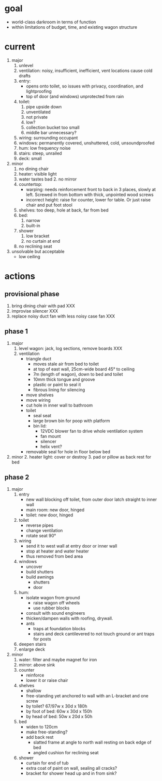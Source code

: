 # goal

- world-class darkroom in terms of function
- within limitations of budget, time, and existing wagon structure

# current

1. major
    1. unlevel
    2. ventilation: noisy, insufficient, inefficient, vent locations cause cold drafts
    3. entry: 
        - opens onto toilet, so issues with privacy, coordination, and lightproofing
        - top of door (and windows) unprotected from rain
	 4. toilet: 
        1. pipe upside down
        2. unventilated
        3. not private
        4. low?
        5. collection bucket too small
        6. middle bar unnecessary?
    5. wiring: surrounding occupant
    6. windows: permanently covered, unshuttered, cold, unsoundproofed
    7. hum: low frequency noise 
    8. stairs: steep, unrailed
    9. deck: small
2. minor
    1. no dining chair
    2. heater: visible light
    3. water tastes bad
        2. no mirror
    4. countertop: 
        - warping: needs reinforcement front to back in 3 places, slowly at left. Screwed in from bottom with thick, unpointed wood screws
        - incorrect height: raise for counter, lower for table. Or just raise chair and put foot stool
    5. shelves: too deep, hole at back, far from bed
    6. bed: 
        1. narrow
        2. built-in
    7. shower
        1. low bracket
        2. no curtain at end
    8. no reclining seat
3. unsolvable but acceptable
    - low ceiling 

# actions

## provisional phase

1. bring dining chair with pad XXX
2. improvise silencer XXX
3. replace noisy duct fan with less noisy case fan XXX

## phase 1

1. major
    1. level wagon: jack, log sections, remove boards XXX
    2. ventilation
        - triangle duct
            - moves stale air from bed to toilet 
            - at top of east wall, 25cm-wide board 45° to ceiling
            - 7m (length of wagon), down to bed and toilet
            - 10mm thick tongue and groove
            - plastic or paint to seal it
            - fibrous lining for silencing
        - move shelves
        - move wiring
        - cut hole in inner wall to bathroom
        - toilet
            - seal seat 
            - large brown bin for poop with platform
            - bin lid:
                - 12VDC blower fan to drive whole ventilation system
                - fan mount
                - silencer
                - helix vent?
        - removable seal for hole in floor below bed
2. minor
    2. heater light: cover or destroy
    3. pad or pillow as back rest for bed

## phase 2 

1. major
    1. entry
        - new wall blocking off toilet, from outer door latch straight to inner wall
        - main room: new door, hinged
        - toilet: new door, hinged
    2. toilet
        - reverse pipes
        - change ventilation
        - rotate seat 90°
    3. wiring
        - send it to west wall at entry door or inner wall
        - stop at heater and water heater
        - thus removed from bed area
    4. windows 
        - uncover
        - build shutters
        - build awnings
            - shutters 
            - door
    5. hum:
        - isolate wagon from ground
            - raise wagon off wheels
            - use rubber blocks 
        - consult with sound engineers
        - thicken/dampen walls with roofing, drywall.
        - ants
            - traps at foundation blocks
            - stairs and deck cantilevered to not touch ground or ant traps for posts
    6. deepen stairs
    7. enlarge deck
2. minor
    1. water: filter and maybe magnet for iron
    2. mirror: above sink
    3. counter
        - reinforce
        - lower it or raise chair
    4. shelves
        - shallow
        - free-standing yet anchored to wall with an L-bracket and one screw
        - by toilet? 67/97w x 30d x 180h 
        - by foot of bed: 60w x 30d x 150h
        - by head of bed: 50w x 20d x 50h
    5. bed
        - widen to 120cm
        - make free-standing?
        - add back rest 
            - slatted frame at angle to north wall resting on back edge of bed
            - angled cushion for reclining seat
    6. shower
        - curtain for end of tub 
        - extra coat of paint on wall, sealing all cracks?
        - bracket for shower head up and in from sink?
   

